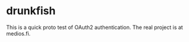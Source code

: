drunkfish
=========

This is a quick proto test of OAuth2 authentication. The real project is at medios.fi.
